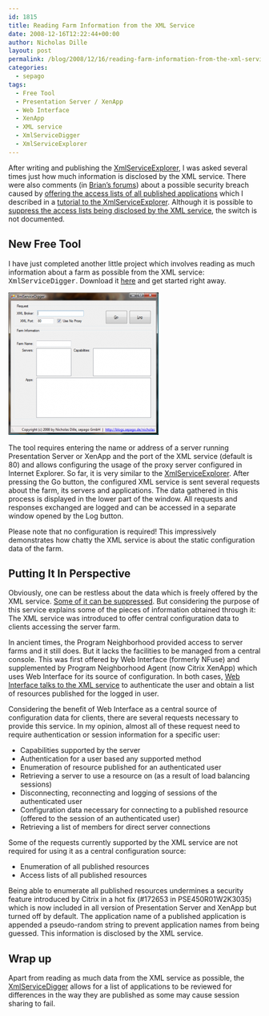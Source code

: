 ```yaml
---
id: 1815
title: Reading Farm Information from the XML Service
date: 2008-12-16T12:22:44+00:00
author: Nicholas Dille
layout: post
permalink: /blog/2008/12/16/reading-farm-information-from-the-xml-service/
categories:
  - sepago
tags:
  - Free Tool
  - Presentation Server / XenApp
  - Web Interface
  - XenApp
  - XML service
  - XmlServiceDigger
  - XmlServiceExplorer
---
```

After writing and publishing the [XmlServiceExplorer](/blog/tags#xmlserviceexplorer/), I was asked several times just how much information is disclosed by the XML service. There were also comments (in [Brian’s forums](http://www.brianmadden.com/forums/t/30467.aspx)) about a possible security breach caused by [offering the access lists of all published applications](/blog/2008/07/31/debugging-using-xmlserviceexplorer-part-3/ "Debugging Using XmlServiceExplorer – Part 3") which I described in a [tutorial to the XmlServiceExplorer](/blog/tags#xmlserviceexplorer/). Although it is possible to [suppress the access lists being disclosed by the XML service](/blog/2008/09/29/suppressing-access-lists-to-be-exposed-by-the-xml-service-2/ "Suppressing Access Lists to be Exposed by the XML Service"), the switch is not documented.

<!--more-->

## New Free Tool

I have just completed another little project which involves reading as much information about a farm as possible from the XML service: <span style="font-family: courier new;">XmlServiceDigger</span>. Download it [here](/assets/2008/12/XmlServiceDigger.zip) and get started right away.

[![XmlServiceDigger](/assets/2008/12/xmlservicedigger.png)](/assets/2008/12/xmlservicedigger.png)

The tool requires entering the name or address of a server running Presentation Server or XenApp and the port of the XML service (default is 80) and allows configuring the usage of the proxy server configured in Internet Explorer. So far, it is very similar to the [XmlServiceExplorer](/blog/tags#xmlserviceexplorer/). After pressing the Go button, the configured XML service is sent several requests about the farm, its servers and applications. The data gathered in this process is displayed in the lower part of the window. All requests and responses exchanged are logged and can be accessed in a separate window opened by the Log button.

Please note that no configuration is required! This impressively demonstrates how chatty the XML service is about the static configuration data of the farm.

## Putting It In Perspective

Obviously, one can be restless about the data which is freely offered by the XML service. [Some of it can be suppressed](/blog/2008/09/29/suppressing-access-lists-to-be-exposed-by-the-xml-service-2/ "Suppressing Access Lists to be Exposed by the XML Service"). But considering the purpose of this service explains some of the pieces of information obtained through it: The XML service was introduced to offer central configuration data to clients accessing the server farm.

In ancient times, the Program Neighborhood provided access to server farms and it still does. But it lacks the facilities to be managed from a central console. This was first offered by Web Interface (formerly NFuse) and supplemented by Program Neighborhood Agent (now Citrix XenApp) which uses Web Interface for its source of configuration. In both cases, [Web Interface talks to the XML service](/blog/2008/07/17/talking-to-the-xml-service-update/ "Talking to the XML Service (Update)") to authenticate the user and obtain a list of resources published for the logged in user.

Considering the benefit of Web Interface as a central source of configuration data for clients, there are several requests necessary to provide this service. In my opinion, almost all of these request need to require authentication or session information for a specific user:

  * Capabilities supported by the server
  * Authentication for a user based any supported method
  * Enumeration of resource published for an authenticated user
  * Retrieving a server to use a resource on (as a result of load balancing sessions)
  * Disconnecting, reconnecting and logging of sessions of the authenticated user
  * Configuration data necessary for connecting to a published resource (offered to the session of an authenticated user)
  * Retrieving a list of members for direct server connections

Some of the requests currently supported by the XML service are not required for using it as a central configuration source:

  * Enumeration of all published resources
  * Access lists of all published resources

Being able to enumerate all published resources undermines a security feature introduced by Citrix in a hot fix (#172653 in PSE450R01W2K3035) which is now included in all version of Presentation Server and XenApp but turned off by default. The application name of a published application is appended a pseudo-random string to prevent application names from being guessed. This information is disclosed by the XML service.

## Wrap up

Apart from reading as much data from the XML service as possible, the [XmlServiceDigger](/blog/tags#xmlservicedigger/) allows for a list of applications to be reviewed for differences in the way they are published as some may cause session sharing to fail.
